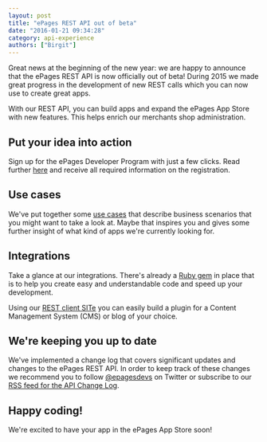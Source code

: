 ```yaml
---
layout: post
title: "ePages REST API out of beta"
date: "2016-01-21 09:34:28"
category: api-experience
authors: ["Birgit"]
---
```


Great news at the beginning of the new year: we are happy to announce that the ePages REST API is now officially out of beta!
During 2015 we made great progress in the development of new REST calls which you can now use to create great apps.

With our REST API, you can build apps and expand the ePages App Store with new features.
This helps enrich our merchants shop administration.

## Put your idea into action

Sign up for the ePages Developer Program with just a few clicks.
Read further [here](page:apps-overview#registration) and receive all required information on the registration.

## Use cases

We've put together some [use cases](page:apps-use-cases) that describe business scenarios that you might want to take a look at.
Maybe that inspires you and gives some further insight of what kind of apps we're currently looking for.

## Integrations

Take a glance at our integrations.
There's already a [Ruby gem](page:apps-ruby-gem) in place that is to help you create easy and understandable code and speed up your development.

Using our [REST client SITe](https://github.com/ePages-de/site) you can easily build a plugin for a Content Management System (CMS) or blog of your choice.

## We're keeping you up to date

We've implemented a change log that covers significant updates and changes to the ePages REST API.
In order to keep track of these changes we recommend you to follow [@epagesdevs](https://twitter.com/epagesdevs) on Twitter or subscribe to our [RSS feed for the API Change Log](https://developer.epages.com/apps/feed.xml).

## Happy coding!

We're excited to have your app in the ePages App Store soon!
